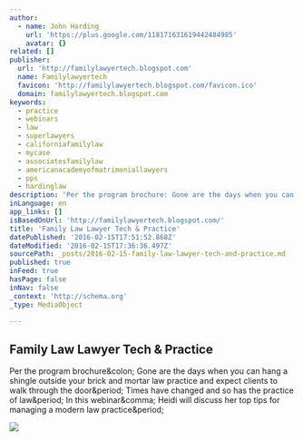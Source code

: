 ```yaml
---
author:
  - name: John Harding
    url: 'https://plus.google.com/118171631619442484985'
    avatar: {}
related: []
publisher:
  url: 'http://familylawyertech.blogspot.com'
  name: Familylawyertech
  favicon: 'http://familylawyertech.blogspot.com/favicon.ico'
  domain: familylawyertech.blogspot.com
keywords:
  - practice
  - webinars
  - law
  - superlawyers
  - californiafamilylaw
  - mycase
  - associatesfamilylaw
  - americanacademyofmatrimoniallawyers
  - pps
  - hardinglaw
description: 'Per the program brochure: Gone are the days when you can hang a shingle outside your brick and mortar law practice and expect clients to walk through the door. Times have changed and so has the practice of law. In this webinar, Heidi will discuss her top tips for managing a modern law practice.'
inLanguage: en
app_links: []
isBasedOnUrl: 'http://familylawyertech.blogspot.com/'
title: 'Family Law Lawyer Tech & Practice'
datePublished: '2016-02-15T17:51:52.868Z'
dateModified: '2016-02-15T17:36:36.497Z'
sourcePath: _posts/2016-02-15-family-law-lawyer-tech-and-practice.md
published: true
inFeed: true
hasPage: false
inNav: false
_context: 'http://schema.org'
_type: MediaObject

---
```

<article style=""><h1>Family Law Lawyer Tech &amp; Practice</h1><p>Per the program brochure&amp;colon; Gone are the days when you can hang a shingle outside your brick and mortar law practice and expect clients to walk through the door&amp;period; Times have changed and so has the practice of law&amp;period; In this webinar&amp;comma; Heidi will discuss her top tips for managing a modern law practice&amp;period;</p><img src="http://1.bp.blogspot.com/-58THsYDgqec/Vob42dC1XDI/AAAAAAAACEw/cpNfSQFLYD8/s640/appstore.png" /></article>